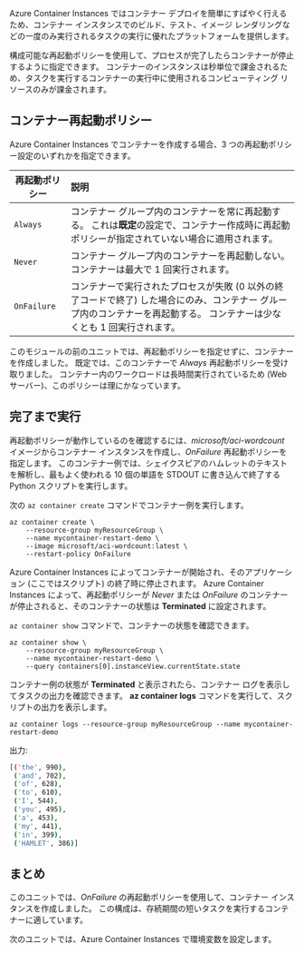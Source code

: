 Azure Container Instances ではコンテナー デプロイを簡単にすばやく行えるため、コンテナー インスタンスでのビルド、テスト、イメージ レンダリングなどの一度のみ実行されるタスクの実行に優れたプラットフォームを提供します。

構成可能な再起動ポリシーを使用して、プロセスが完了したらコンテナーが停止するように指定できます。 コンテナーのインスタンスは秒単位で課金されるため、タスクを実行するコンテナーの実行中に使用されるコンピューティング リソースのみが課金されます。

## <a name="container-restart-policies"></a>コンテナー再起動ポリシー

Azure Container Instances でコンテナーを作成する場合、3 つの再起動ポリシー設定のいずれかを指定できます。

| 再起動ポリシー   | 説明 |
| ---------------- | :---------- |
| `Always` | コンテナー グループ内のコンテナーを常に再起動する。 これは**既定**の設定で、コンテナー作成時に再起動ポリシーが指定されていない場合に適用されます。 |
| `Never` | コンテナー グループ内のコンテナーを再起動しない。 コンテナーは最大で 1 回実行されます。 |
| `OnFailure` | コンテナーで実行されたプロセスが失敗 (0 以外の終了コードで終了) した場合にのみ、コンテナー グループ内のコンテナーを再起動する。 コンテナーは少なくとも 1 回実行されます。 |

このモジュールの前のユニットでは、再起動ポリシーを指定せずに、コンテナーを作成しました。 既定では、このコンテナーで *Always* 再起動ポリシーを受け取りました。 コンテナー内のワークロードは長時間実行されているため (Web サーバー)、このポリシーは理にかなっています。

## <a name="run-to-completion"></a>完了まで実行

再起動ポリシーが動作しているのを確認するには、*microsoft/aci-wordcount* イメージからコンテナー インスタンスを作成し、*OnFailure* 再起動ポリシーを指定します。 このコンテナー例では、シェイクスピアのハムレットのテキストを解析し、最もよく使われる 10 個の単語を STDOUT に書き込んで終了する Python スクリプトを実行します。

次の `az container create` コマンドでコンテナー例を実行します。

```azureclu
az container create \
    --resource-group myResourceGroup \
    --name mycontainer-restart-demo \
    --image microsoft/aci-wordcount:latest \
    --restart-policy OnFailure
```

Azure Container Instances によってコンテナーが開始され、そのアプリケーション (ここではスクリプト) の終了時に停止されます。 Azure Container Instances によって、再起動ポリシーが *Never* または *OnFailure* のコンテナーが停止されると、そのコンテナーの状態は **Terminated** に設定されます。

`az container show` コマンドで、コンテナーの状態を確認できます。

```azurecli
az container show \
    --resource-group myResourceGroup \
    --name mycontainer-restart-demo \
    --query containers[0].instanceView.currentState.state
```

コンテナー例の状態が **Terminated** と表示されたら、コンテナー ログを表示してタスクの出力を確認できます。 **az container logs** コマンドを実行して、スクリプトの出力を表示します。

```azurecli
az container logs --resource-group myResourceGroup --name mycontainer-restart-demo
```

出力:

```bash
[('the', 990),
 ('and', 702),
 ('of', 628),
 ('to', 610),
 ('I', 544),
 ('you', 495),
 ('a', 453),
 ('my', 441),
 ('in', 399),
 ('HAMLET', 386)]
```

## <a name="summary"></a>まとめ

このユニットでは、*OnFailure* の再起動ポリシーを使用して、コンテナー インスタンスを作成しました。 この構成は、存続期間の短いタスクを実行するコンテナーに適しています。

次のユニットでは、Azure Container Instances で環境変数を設定します。
